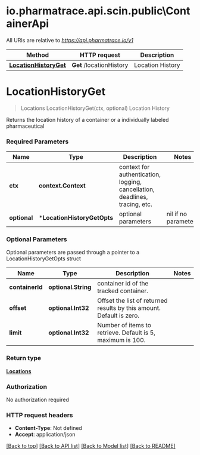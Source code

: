 # io.pharmatrace.api.scin.public\ContainerApi

All URIs are relative to *https://api.pharmatrace.io/v1*

Method | HTTP request | Description
------------- | ------------- | -------------
[**LocationHistoryGet**](ContainerApi.md#LocationHistoryGet) | **Get** /locationHistory | Location History


# **LocationHistoryGet**
> Locations LocationHistoryGet(ctx, optional)
Location History

Returns the location history of a container or a individually labeled pharmaceutical

### Required Parameters

Name | Type | Description  | Notes
------------- | ------------- | ------------- | -------------
 **ctx** | **context.Context** | context for authentication, logging, cancellation, deadlines, tracing, etc.
 **optional** | ***LocationHistoryGetOpts** | optional parameters | nil if no parameters

### Optional Parameters
Optional parameters are passed through a pointer to a LocationHistoryGetOpts struct

Name | Type | Description  | Notes
------------- | ------------- | ------------- | -------------
 **containerId** | **optional.String**| container id of the tracked container. | 
 **offset** | **optional.Int32**| Offset the list of returned results by this amount. Default is zero. | 
 **limit** | **optional.Int32**| Number of items to retrieve. Default is 5, maximum is 100. | 

### Return type

[**Locations**](Locations.md)

### Authorization

No authorization required

### HTTP request headers

 - **Content-Type**: Not defined
 - **Accept**: application/json

[[Back to top]](#) [[Back to API list]](../README.md#documentation-for-api-endpoints) [[Back to Model list]](../README.md#documentation-for-models) [[Back to README]](../README.md)

